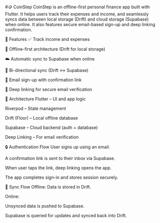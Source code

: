 #🪙 CoinStep
CoinStep is an offline-first personal finance app built with Flutter. It helps users track their expenses and income, and seamlessly syncs data between local storage (Drift) and cloud storage (Supabase) when online. It also features secure email-based sign-up and deep linking confirmation.

🚀 Features
✅ Track income and expenses

📶 Offline-first architecture (Drift for local storage)

☁️ Automatic sync to Supabase when online

🔄 Bi-directional sync (Drift ↔ Supabase)

📧 Email sign-up with confirmation link

🔗 Deep linking for secure email verification

🧱 Architecture
Flutter – UI and app logic

Riverpod – State management

Drift (Floor) – Local offline database

Supabase – Cloud backend (auth + database)

Deep Linking – For email verification

🔒 Authentication Flow
User signs up using an email.

A confirmation link is sent to their inbox via Supabase.

When user taps the link, deep linking opens the app.

The app completes sign-in and stores session securely.

🔄 Sync Flow
Offline: Data is stored in Drift.

Online:

Unsynced data is pushed to Supabase.

Supabase is queried for updates and synced back into Drift.
